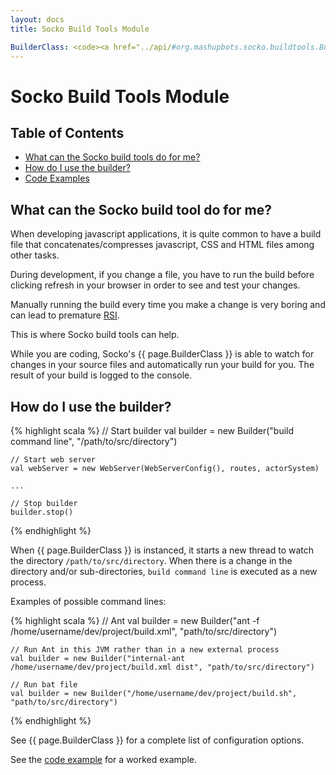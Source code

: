 ```yaml
---
layout: docs
title: Socko Build Tools Module

BuilderClass: <code><a href="../api/#org.mashupbots.socko.buildtools.Builder">Builder</a></code>
---
```

# Socko Build Tools Module

## Table of Contents

 - [What can the Socko build tools do for me?](#What)
 - [How do I use the builder?](#How)
 - [Code Examples](https://github.com/mashupbots/socko/tree/master/socko-examples/src/main/scala/org/mashupbots/socko/examples/builder)


## What can the Socko build tool do for me? <a class="blank" id="What">&nbsp;</a>

When developing javascript applications, it is quite common to have a build file that concatenates/compresses javascript, CSS
and HTML files among other tasks.

During development, if you change a file, you have to run the build before clicking refresh in your browser in order to see and 
test your changes.

Manually running the build every time you make a change is very boring and can lead to premature 
[RSI](http://en.wikipedia.org/wiki/Repetitive_strain_injury).

This is where Socko build tools can help.

While you are coding, Socko's {{ page.BuilderClass }} is able to watch for changes in your source files and automatically run your
build for you.  The result of your build is logged to the console.


## How do I use the builder? <a class="blank" id="How">&nbsp;</a>

{% highlight scala %}
    // Start builder
    val builder = new Builder("build command line", "/path/to/src/directory")

    // Start web server
    val webServer = new WebServer(WebServerConfig(), routes, actorSystem)
    
    ...

    // Stop builder
    builder.stop()
{% endhighlight %}

When {{ page.BuilderClass }} is instanced, it starts a new thread to watch the directory `/path/to/src/directory`.  When there
is a change in the directory and/or sub-directories, `build command line` is executed as a new process.

Examples of possible command lines:

{% highlight scala %}
    // Ant
    val builder = new Builder("ant -f /home/username/dev/project/build.xml", "path/to/src/directory")

    // Run Ant in this JVM rather than in a new external process
    val builder = new Builder("internal-ant /home/username/dev/project/build.xml dist", "path/to/src/directory")

    // Run bat file
    val builder = new Builder("/home/username/dev/project/build.sh", "path/to/src/directory")
{% endhighlight %}

See {{ page.BuilderClass }} for a complete list of configuration options.

See the [code example](https://github.com/mashupbots/socko/tree/master/socko-examples/src/main/scala/org/mashupbots/socko/examples/builder)
for a worked example.


